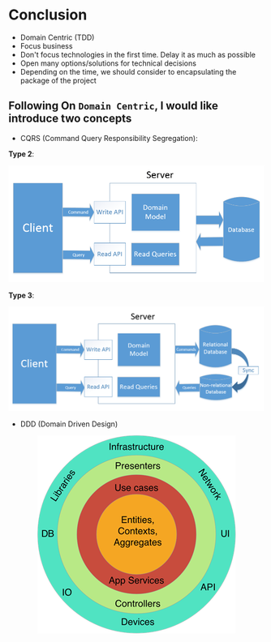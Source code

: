 # **Conclusion**

-   Domain Centric (TDD)
-   Focus business
-   Don't focus technologies in the first time. Delay it as much as possible
-   Open many options/solutions for technical decisions
-   Depending on the time, we should consider to encapsulating the package of the project

## **Following On `Domain Centric`, I would like introduce two concepts**

-   CQRS (Command Query Responsibility Segregation):

**Type 2**:

<p align="center">
<img src="images/cqrs-2.png" />
</p>

**Type 3**:

<p align="center">
<img src="images/cqrs-3.png" />
</p>

-   DDD (Domain Driven Design)
<p align="center">
<img src="https://raw.githubusercontent.com/abpframework/abp/rel-4.0/docs/en/images/domain-driven-design-clean-architecture.png" />
</p>
